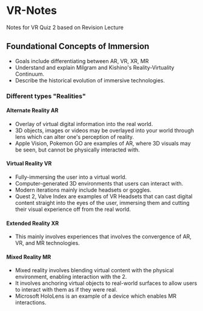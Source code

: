 # VR-Notes
Notes for VR Quiz 2 based on Revision Lecture

## Foundational Concepts of Immersion
- Goals include differentiating between AR, VR, XR, MR
- Understand and explain Milgram and Kishino's Reality-Virtuality Continuum.
- Describe the historical evolution of immersive technologies.

### Different types "Realities"
#### Alternate Reality AR
- Overlay of virtual digital information into the real world.
- 3D objects, images or videos may be overlayed into your world through lens which can alter one's perception of reality.
- Apple Vision, Pokemon GO are examples of AR, where 3D visuals may be seen, but cannot be physically interacted with.
#### Virtual Reality VR
- Fully-immersing the user into a virtual world.
- Computer-generated 3D environments that users can interact with.
- Modern iterations mainly include headsets or goggles.
- Quest 2, Valve Index are examples of VR Headsets that can cast digital content straight into the eyes of the user, immersing them and cutting their visual experience off from the real world.
#### Extended Reality XR
- This mainly involves experiences that involves the convergence of AR, VR, and MR technologies.
#### Mixed Reality MR
- Mixed reality involves blending virtual content with the physical environment, enabling interaction with the 2.
- It involves anchoring virtual objects to real-world surfaces to allow users to interact with them as if they were real.
- Microsoft HoloLens is an example of a device which enables MR interactions.